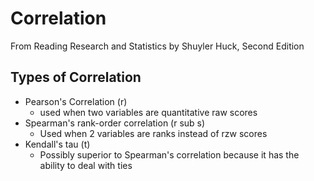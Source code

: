 # Correlation
From Reading Research and Statistics by Shuyler Huck, Second Edition

## Types of Correlation
* Pearson's Correlation (r)
     * used when two variables are quantitative raw scores
* Spearman's rank-order correlation (r sub s)
     * Used when 2 variables are ranks instead of rzw scores
* Kendall's tau (t)
     * Possibly superior to Spearman's correlation because it has the ability to deal with ties



